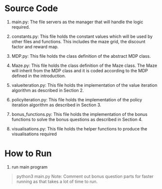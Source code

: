 # Source Code
1.	main.py: The file servers as the manager that will handle the logic required.

2.	constants.py: This file holds the constant values which will be used by other files and functions. This includes the maze grid, the discount factor and reward map.

3.	MDP.py: This file holds the class definition of the abstract MDP class.

4.	Maze.py: This file holds the class definition of the Maze class. The Maze will inherit from the MDP class and it is coded according to the MDP defined in the introduction.

5.	valueiteration.py: This file holds the implementation of the value iteration algorithm as described in Section 2. 

6.	policyiteration.py: This file holds the implementation of the policy iteration algorithm as described in Section 3. 

7.	bonus_functions.py: This file holds the implementation of the bonus functions to solve the bonus questions as described in Section 4. 

8.	visualisations.py: This file holds the helper functions to produce the visualisations required

# How to Run
1. run main program 
> python3 main.py
Note: Comment out bonus question parts for faster running as that takes a lot of time to run.